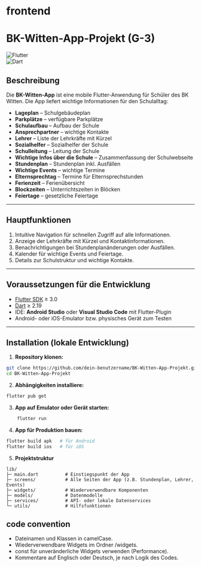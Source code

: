 # frontend

# BK-Witten-App-Projekt (G-3)

![Flutter](https://img.shields.io/badge/Flutter-2.10-blue?logo=flutter)  
![Dart](https://img.shields.io/badge/Dart-2.19-blue?logo=dart)

## Beschreibung

Die **BK-Witten-App** ist eine mobile Flutter-Anwendung für Schüler des BK Witten. Die App liefert
wichtige Informationen für den Schulalltag:

- **Lageplan** – Schulgebäudeplan
- **Parkplätze** – verfügbare Parkplätze
- **Schulaufbau** – Aufbau der Schule
- **Ansprechpartner** – wichtige Kontakte
- **Lehrer** – Liste der Lehrkräfte mit Kürzel
- **Sozialhelfer** – Sozialhelfer der Schule
- **Schulleitung** – Leitung der Schule
- **Wichtige Infos über die Schule** – Zusammenfassung der Schulwebseite
- **Stundenplan** – Stundenplan inkl. Ausfällen
- **Wichtige Events** – wichtige Termine
- **Elternsprechtag** – Termine für Elternsprechstunden
- **Ferienzeit** – Ferienübersicht
- **Blockzeiten** – Unterrichtszeiten in Blöcken
- **Feiertage** – gesetzliche Feiertage

---

## Hauptfunktionen

1. Intuitive Navigation für schnellen Zugriff auf alle Informationen.
2. Anzeige der Lehrkräfte mit Kürzel und Kontaktinformationen.
3. Benachrichtigungen bei Stundenplanänderungen oder Ausfällen.
4. Kalender für wichtige Events und Feiertage.
5. Details zur Schulstruktur und wichtige Kontakte.

---

## Voraussetzungen für die Entwicklung

- [Flutter SDK](https://flutter.dev/docs/get-started/install) ≥ 3.0
- [Dart](https://dart.dev/get-dart) ≥ 2.19
- IDE: **Android Studio** oder **Visual Studio Code** mit Flutter-Plugin
- Android- oder iOS-Emulator bzw. physisches Gerät zum Testen

---

## Installation (lokale Entwicklung)

1. **Repository klonen:**

```bash
git clone https://github.com/dein-benutzername/BK-Witten-App-Projekt.git
cd BK-Witten-App-Projekt
````

2. **Abhängigkeiten installiere:**

```bash
flutter pub get
```

3. **App auf Emulator oder Gerät starten:**

```bash
    flutter run
```

4. **App für Produktion bauen:**

````bash
flutter build apk   # für Android
flutter build ios   # für iOS
````

5. **Projektstruktur**

````agsl
lib/
├─ main.dart          # Einstiegspunkt der App
├─ screens/           # Alle Seiten der App (z.B. Stundenplan, Lehrer, Events)
├─ widgets/           # Wiederverwendbare Komponenten
├─ models/            # Datenmodelle
├─ services/          # API- oder lokale Datenservices
└─ utils/             # Hilfsfunktionen

````

## code convention

- Dateinamen und Klassen in camelCase.
- Wiederverwendbare Widgets im Ordner /widgets.
- const für unveränderliche Widgets verwenden (Performance).
- Kommentare auf Englisch oder Deutsch, je nach Logik des Codes.